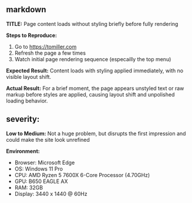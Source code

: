 ## markdown

**TITLE:** Page content loads without styling briefly before fully rendering

**Steps to Reproduce:**
1. Go to https://tomiller.com
2. Refresh the page a few times
3. Watch initial page rendering sequence (especailly the top menu)

**Expected Result:**
Content loads with styling applied immediately, with no visible layout shift.

**Actual Result:**
For a brief moment, the page appears unstyled text or raw markup before styles are applied, causing layout shift and unpolished loading behavior.

## severity: 
**Low to Medium:** 
Not a huge problem, but disrupts the first impression and could make the site look unrefined

**Environment:**
- Browser: Microsoft Edge
- OS: Windows 11 Pro
- CPU: AMD Ryzen 5 7600X 6-Core Processor (4.70GHz)
- GPU: B650 EAGLE AX
- RAM: 32GB
- Display: 3440 x 1440 @ 60Hz
